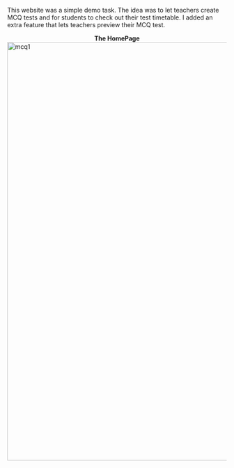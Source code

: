 This website was a simple demo task. The idea was to let teachers create MCQ tests and for students to check out their test timetable. I added an extra feature that lets teachers preview their MCQ test.

<center><strong>The HomePage</strong></center>

<img width="960" alt="mcq1" src="https://user-images.githubusercontent.com/65968527/109421802-d8bf4580-79fe-11eb-9bf2-49bdb8fb10d9.PNG">

